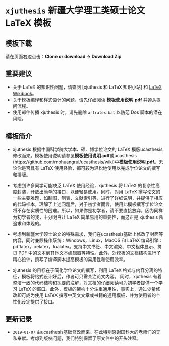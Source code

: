 # `xjuthesis` 新疆大学理工类硕士论文 LaTeX 模板
## 模板下载

请在页面右边点击：**Clone or download -> Download Zip**

## 重要建议

* 关于 LaTeX 的知识性问题，请查阅 [xjuthesis 和 LaTeX 知识小站] 和 [LaTeX Wikibook](https://en.wikibooks.org/wiki/LaTeX)。
* 关于模板编译和样式设计的问题，请先仔细阅读 **模板使用说明.pdf** 并遵从提问流程。
* 使用邮件传播 xjuthesis 时，请先删除 `artratex.bat` 以防范 Dos 脚本的潜在风险。

## 模板简介

* xjuthesis 根据中国科学院大学本、硕、博学位论文的 LaTeX 模版ucasthesis修改而来。模板使用说明请参见**模板使用说明.pdf**或ucasthesis (https://github.com/mohuangrui/ucasthesis/wiki)中**模板使用说明.pdf**。无论你是否具有 LaTeX 使用经验，都可较为轻松地使用以完成学位论文的撰写和排版。

* 考虑到许多同学可能缺乏 LaTeX 使用经验，xjuthesis 将 LaTeX 的复杂性高度封装，开放出简单的接口，以便轻易使用。同时，对用 LaTeX 撰写论文的一些主要难题，如制图、制表、文献索引等，进行了详细说明，并提供了相应的代码样本，理解了上述问题后，对于初学者而言，使用此模板撰写学位论文将不存在实质性的困难。所以，如果你是初学者，请不要直接放弃，因为同样为初学者的我，十分明白让 LaTeX 简单易用的重要性，而这正是 xjuthesis 所追求和体现的。

* 考虑到新疆大学硕士论文的特殊需求，我们在ucasthesis基础上修改了封面等内容，同时兼顾操作系统：Windows，Linux，MacOS 和 LaTeX 编译引擎：pdflatex，xelatex，lualatex。支持中文书签、中文渲染、中文粗体显示、拷贝 PDF 中的文本到其他文本编辑器等特性。此外，对模板的文档结构进行了精心设计，撰写了编译脚本提高模板的易用性和使用效率。

* xjuthesis 的目标在于简化学位论文的撰写，利用 LaTeX 格式与内容分离的特征，模板将格式设计好后，作者可只需关注论文内容。 同时，xjuthesis 有着整洁一致的代码结构和扼要的注解，对文档的仔细阅读可为初学者提供一个学习 LaTeX 的窗口。此外，模板的架构十分注重通用性，事实上，通过少量修改即可成为使用 LaTeX 撰写中英文文章或书籍的通用模板，并为使用者的个性化设定提供了接口。

## 更新记录

* `2019-01-07` 由ucasthesis基础修改而来。在此特别感谢国科大的老师们的无私奉献。考虑到版权问题，我们特别保留了原文件中的开头注释。
